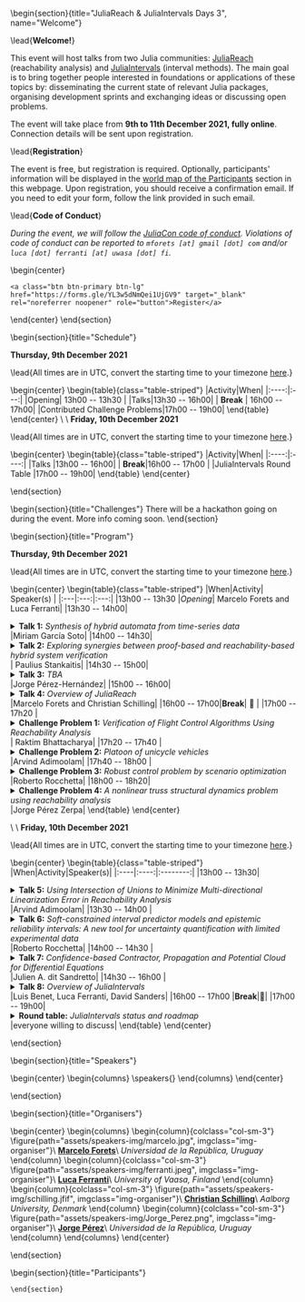 <!-- =============================
     ABOUT
    ============================== -->

\begin{section}{title="JuliaReach & JuliaIntervals Days 3", name="Welcome"}

\lead{**Welcome!**}

This event will host talks from two Julia communities: [JuliaReach](https://github.com/JuliaReach) (reachability analysis)
and [JuliaIntervals](https://github.com/JuliaIntervals) (interval methods). The main goal is to bring together people
interested in foundations or applications of these topics by: disseminating
the current state of relevant Julia packages, organising development sprints and exchanging
ideas or discussing open problems.

The event will take place from **9th to 11th December 2021, fully online**.
Connection details will be sent upon registration.

\lead{**Registration**}

The event is free, but registration is required. Optionally, participants' information will be
displayed in the [world map of the Participants](#participants) section in this webpage. Upon registration, you should receive a confirmation email. If you need to edit your form, follow the link provided in such email.

\lead{**Code of Conduct**}

*During the event, we will follow the [JuliaCon code of conduct](https://juliacon.org/2021/coc/).
Violations of code of conduct can be reported to `mforets [at] gmail [dot] com` and/or `luca [dot] ferranti [at] uwasa [dot] fi`.*

\begin{center}
~~~
<a class="btn btn-primary btn-lg" href="https://forms.gle/YL3w5dNmQei1UjGV9" target="_blank" rel="noreferrer noopener" role="button">Register</a>
~~~
\end{center}
\end{section}


<!-- ==============================
     GETTING STARTED
     ============================== -->
\begin{section}{title="Schedule"}

**Thursday, 9th December 2021**

\lead{All times are in UTC, convert the starting time to your timezone [here](https://arewemeetingyet.com/UTC/2021-12-09/13:00).}

\begin{center}
\begin{table}{class="table-striped"}
|Activity|When|
|:----:|:---:|
|Opening| 13h00 -- 13h30 |
|Talks|13h30 -- 16h00|
| **Break** | 16h00 -- 17h00|
|Contributed Challenge Problems|17h00 -- 19h00|
\end{table}
\end{center}
\\
\\
**Friday, 10th December 2021**

\lead{All times are in UTC, convert the starting time to your timezone [here](https://arewemeetingyet.com/UTC/2021-12-09/13:00).}

\begin{center}
\begin{table}{class="table-striped"}
|Activity|When|
|:----:|:----:|
|Talks |13h00 -- 16h00|
| **Break**|16h00 -- 17h00 |
|JuliaIntervals Round Table |17h00 -- 19h00|
\end{table}
\end{center}

\end{section}



<!-- ==============================
     HACKATHON
     ============================== -->
\begin{section}{title="Challenges"}
    There will be a hackathon going on during the event. More info coming soon.
\end{section}


<!-- =============================
     Detailed program
    ============================== -->

\begin{section}{title="Program"}

**Thursday, 9th December 2021**


\lead{All times are in UTC, convert the starting time to your timezone [here](https://arewemeetingyet.com/UTC/2021-12-09/13:00).}

\begin{center}
\begin{table}{class="table-striped"}
|When|Activity| Speaker(s) |
|:---|:---:|:---:|
|13h00 -- 13h30 |*Opening*| Marcelo Forets and Luca Ferranti|
|13h30 -- 14h00|<details><summary>**Talk 1:** *Synthesis of hybrid automata from time-series data*</summary>A time series is a sequence of data points, each associated with a point in time. A hybrid automaton is a mathematical model of continuous dynamical systems with multiple operational modes. We present recent online and offline approaches to synthesize a hybrid automaton from a set of time series based on reachability analysis.</details>|Miriam García Soto|
|14h00 -- 14h30| <details><summary>**Talk 2:** *Exploring synergies between proof-based and reachability-based hybrid system verification*</summary>This talk presents a joint work on integrating JuliaReach and reachability analysis into a refinement and proof-based system modelling and verification framework - Event-B. In particular, the talk attempts to demonstrate how reachability analysis can help to increase the verification automation of the hybrid system development in Event-B. </details>| Paulius Stankaitis|
|14h30 -- 15h00| <details><summary>**Talk 3:** *TBA*</summary>TBA</details>|Jorge Pérez-Hernández|
|15h00 -- 16h00| <details><summary>**Talk 4:** *Overview of JuliaReach*</summary>We illustrate different aspects of the JuliaReach package ecosystem using examples from the Applied Verification for Continuous and Hybrid Systems competition (ARCH-COMP'2021). We outline possibilities for contributing to JuliaReach, including 2022 GSOC project ideas.</details>|Marcelo Forets and Christian Schilling|
|16h00 -- 17h00|**Break**| 🍕 |
|17h00 -- 17h20 |  <details><summary>**Challenge Problem 1:**  *Verification of Flight Control Algorithms Using Reachability Analysis*</summary>Aircraft manufacturers have reached a high level of expertise and experience in flight control law design. The current design and analysis techniques applied in industry enable flight control engineers to address virtually any realistic design challenge. However, the development of flight control laws from concept to validation is a very complex, multi-disciplinary task, and the many problems that have to be solved make it a costly and lengthy process. The certification or air-worthiness assessment can be seen as the final step of the flight control system design, which takes place when a mature controller design is available and is ready for flight tests. In the certification or clearance process, which includes verification and validation, it has to be proven that the flight control laws have been designed such that the aircraft is safe to fly throughout the whole flight envelope, under all parameter variability and failure conditions. The role of the certification process is to demonstrate, via exhaustive analyses, that a catalogue of selected criteria expressing stability and handling requirements is fulfilled. In this talk we will present how reachability analysis can be a viable approach for flight control certification.</details>| Raktim Bhattacharya|
|17h20 -- 17h40 |  <details><summary>**Challenge Problem 2:** *Platoon of unicycle vehicles*</summary>We consider a platoon of unicycle vehicles where the i-th vehicle follows the (i-1)-th  and the relative displacements between the vehicles are controlled by a state-dependent feedback. The challenge is to verify a time-dependent safety constraint on the lateral distance between the vehicles as well as a safety bound on the horizontal displacements.</details>|Arvind Adimoolam|
|17h40 -- 18h00 |  <details><summary>**Challenge Problem 3:** *Robust control problem by scenario optimization*</summary>In this challenge, we wish to prescribe a robust controller design that maximizes the probability of satisfactory performance (reliability) of a two-body spring system. An optimized controller must satisfy three reliability requirements, i.e., it must guarantee system stability, fast return to equilibrium (setting time), and low energy consumption (control effort). Note that stability, setting time and control effort are competitive requirements and, thus, a controller that minimizes the failure probability for one of the requirements inevitably increases the chance of failing the others. We provide samples and a numerical model for the system and the controller. The data and model must be used for the design evaluation and to characterize the uncertainty response of the system. Note that only a few samples are available to solve this problem, further complicating the uncertainty quantification and reliability assessment tasks.</details>|Roberto Rocchetta|
|18h00 -- 18h20| <details><summary>**Challenge Problem 4:** *A nonlinear truss structural dynamics problem using reachability analysis*</summary>In this challenge, a simple truss-structure linear/nonlinear dynamics problem will be presented, where in the nonlinear case, large displacements are considered [[1]](https://raw.githubusercontent.com/ONSAS/libroANLE/main/tex/libroANLE.pdf#subsection.4.3.1). Basic Finite Element Method and Solid Dynamics concepts will be exposed, as well as the gold-standard numerical integration techniques. The recent application of Reachability Analysis to the linear case will be recalled [[2]](https://arxiv.org/pdf/2105.05841.pdf). The numerical results for the linear case using numerical integration and reachability will be obtained. Finally the nonlinear case problem will be clearly posed allowing to discuss possible novel approaches using reachability analysis.</details>|Jorge Pérez Zerpa|
\end{table}
\end{center}

\\
\\
**Friday, 10th December 2021**

\lead{All times are in UTC, convert the starting time to your timezone [here](https://arewemeetingyet.com/UTC/2021-12-09/13:00).}

\begin{center}
\begin{table}{class="table-striped"}
|When|Activity|Speaker(s)|
|:----|:----:|:--------:|
|13h00 -- 13h30| <details><summary>**Talk 5:** *Using Intersection of Unions to Minimize Multi-directional Linearization Error in Reachability Analysis*</summary>Given an initial set of a nonlinear system with uncertain parameters and inputs, the set of states that can possibly be reached is computed. The approach is based on local linearizations of the nonlinear system, while linearization errors are considered by Lagrange remainders. These errors are added as uncertain inputs, such that the reachable set of the locally linearized system encloses the one of the original system. The linearization error is controlled by splitting of reachable sets. Reachable sets are represented by zonotopes, allowing an efficient computation in relatively high-dimensional space. </details>|Arvind Adimoolam|
|13h30 -- 14h00 |  <details><summary>**Talk 6:** *Soft-constrained interval predictor models and epistemic reliability intervals: A new tool for uncertainty quantification with limited experimental data*</summary>This talk presents a new identification framework for Interval Predictor Models (IPMs) and an optimization method that soften the scenario constraints and trade-off between reliability and accuracy of the predictions. IPMs give non-probabilistic (interval) characterization of random processes, are constructed directly from data, and with no assumptions on the distribution family of the uncertainty affecting data-generating mechanisms. The reliability of an IPM defines the probability of correct interval predictions for future samples, and its value is always unknown in practice (due to finite samples sizes and poor understanding of the uncertainty affecting the process). Scenario optimization theory is used in this work to prescribe epistemic bounds on the IPM's reliability. The reliability bounds hold distribution-free, non-asymptotically, and quantify the uncertainty in the predictive error of the model. We test the framework on various test examples and discuss its strengths and limitations.</details>|Roberto Rocchetta|
|14h00 -- 14h30 | <details><summary>**Talk 7:** *Confidence-based Contractor, Propagation and Potential Cloud for Differential Equations*</summary>A novel interval contractor based on the confidence assigned to a random variable is proposed. It makes it possible to consider at the same time an interval in which the quantity is guaranteed to be, and a confidence level to reduce the pessimism induced by interval approach. This contractor consists in computing a confidence region. Using different confidence levels, a particular case of potential cloud can be computed. As application, we propose to compute the reachable set of an ordinary differential equation under the form of a set of confidence regions, with respect to confidence levels on initial value. </details>|Julien A. dit Sandretto|
|14h30 -- 16h00 | <details><summary>**Talk 8:** *Overview of JuliaIntervals*</summary>This talk will give an overview of the packages inside the JuliaIntervals organisation, focusing on their current status, limitations and development. The talk will also give a general overview of interval arithmetic and the IEEE 1788-2015 standard for it. This will set grounds for discussion in the round table after the break. </details>|Luis Benet, Luca Ferranti, David Sanders|
|16h00 -- 17h00 |**Break**|🍕|
|17h00 -- 19h00| <details><summary>**Round table:** *JuliaIntervals status and roadmap*</summary>This will be an opportunity for everyone interested in the JuliaIntervals ecosystem to discuss about the current status of the organisation and brainstorm ideas for further development. Particular emphasis will be given to IntervalArithmetic.jl roadmap towards version 1.0.</details>|everyone willing to discuss|
\end{table}
\end{center}

\end{section}

<!-- =============================
      INVITED SPEAKERS
    ============================== -->

\begin{section}{title="Speakers"}

\begin{center}
     \begin{columns}
          \speakers{}
     \end{columns}
\end{center}

\end{section}

<!-- =============================
     Organisers
    ============================== -->

\begin{section}{title="Organisers"}

\begin{center}
\begin{columns}
\begin{column}{colclass="col-sm-3"}
\figure{path="assets/speakers-img/marcelo.jpg", imgclass="img-organiser"}\\
**[Marcelo Forets](https://github.com/mforets)**\\
*Universidad de la República, Uruguay*
\end{column}
\begin{column}{colclass="col-sm-3"}
\figure{path="assets/speakers-img/ferranti.jpeg", imgclass="img-organiser"}\\
**[Luca Ferranti](https://lucaferranti.github.io)**\\
*University of Vaasa, Finland*
\end{column}
\begin{column}{colclass="col-sm-3"}
\figure{path="assets/speakers-img/schilling.jfif", imgclass="img-organiser"}\\
**[Christian Schilling](https://www.christianschilling.net/)**\\
*Aalborg University, Denmark*
\end{column}
\begin{column}{colclass="col-sm-3"}
\figure{path="assets/speakers-img/Jorge_Perez.png", imgclass="img-organiser"}\\
**[Jorge Pérez](https://www.fing.edu.uy/~jorgepz/)**\\
*Universidad de la República, Uruguay*
\end{column}
\end{columns}
\end{center}

\end{section}

\begin{section}{title="Participants"}

~~~<div id="map"></div>~~~
\end{section}
